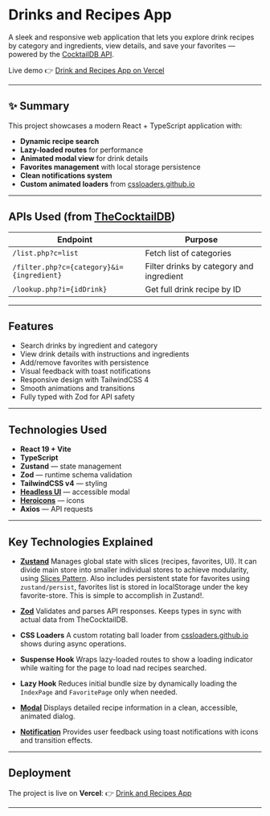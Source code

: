 # Drinks and Recipes App

A sleek and responsive web application that lets you explore drink recipes by category and ingredients, view details, and save your favorites — powered by the [CocktailDB API](https://www.thecocktaildb.com/api.php).

Live demo 👉 [Drink and Recipes App on Vercel](https://drink-recipes-app.vercel.app/)

---

## ✨ Summary

This project showcases a modern React + TypeScript application with:

- **Dynamic recipe search**
- **Lazy-loaded routes** for performance
- **Animated modal view** for drink details
- **Favorites management** with local storage persistence
- **Clean notifications system**
- **Custom animated loaders** from [cssloaders.github.io](https://cssloaders.github.io)

---

## APIs Used (from [TheCocktailDB](https://www.thecocktaildb.com/api.php))

| Endpoint                                  | Purpose                                  |
| ----------------------------------------- | ---------------------------------------- |
| `/list.php?c=list`                        | Fetch list of categories                 |
| `/filter.php?c={category}&i={ingredient}` | Filter drinks by category and ingredient |
| `/lookup.php?i={idDrink}`                 | Get full drink recipe by ID              |

---

## Features

- Search drinks by ingredient and category
- View drink details with instructions and ingredients
- Add/remove favorites with persistence
- Visual feedback with toast notifications
- Responsive design with TailwindCSS 4
- Smooth animations and transitions
- Fully typed with Zod for API safety

---

## Technologies Used

- **React 19 + Vite**
- **TypeScript**
- **Zustand** — state management
- **Zod** — runtime schema validation
- **TailwindCSS v4** — styling
- **[Headless UI](https://headlessui.com/react/transition#transitioning-on-initial-mount)** — accessible modal
- **[Heroicons](https://heroicons.com/)** — icons
- **Axios** — API requests

---

## Key Technologies Explained

- **[Zustand](https://zustand.docs.pmnd.rs/getting-started/introduction)**
  Manages global state with slices (recipes, favorites, UI). It can divide main store into smaller individual stores to achieve modularity, using [Slices Pattern](https://zustand.docs.pmnd.rs/guides/slices-pattern). Also includes persistent state for favorites using `zustand/persist`, favorites list is stored in localStorage under the key favorite-store. This is simple to accomplish in Zustand!.

- **[Zod](https://zod.dev/)**
  Validates and parses API responses. Keeps types in sync with actual data from TheCocktailDB.

- **CSS Loaders**
  A custom rotating ball loader from [cssloaders.github.io](https://cssloaders.github.io/) shows during async operations.

- **Suspense Hook**
  Wraps lazy-loaded routes to show a loading indicator while waiting for the page to load nad recipes searched.

- **Lazy Hook**
  Reduces initial bundle size by dynamically loading the `IndexPage` and `FavoritePage` only when needed.

- **[Modal](https://headlessui.com/react/transition#examples)**
  Displays detailed recipe information in a clean, accessible, animated dialog.

- **[Notification](https://headlessui.com/react/transition#examples)**
  Provides user feedback using toast notifications with icons and transition effects.

---

## Deployment

The project is live on **Vercel**:
👉 [Drink and Recipes App](https://drink-recipes-app.vercel.app/)

---
